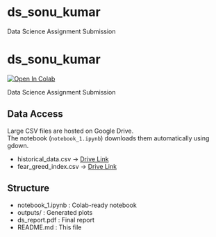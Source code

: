 # ds_sonu_kumar

Data Science Assignment Submission

# ds_sonu_kumar

[![Open In Colab](https://colab.research.google.com/assets/colab-badge.svg)](https://colab.research.google.com/github/Sonu1525/ds_sonu_kumar/blob/main/notebook_1.ipynb)

Data Science Assignment Submission

## Data Access
Large CSV files are hosted on Google Drive.  
The notebook (`notebook_1.ipynb`) downloads them automatically using gdown.

- historical_data.csv → [Drive Link](https://drive.google.com/file/d/18vFwmqYxORcgR8N1Ya2O6Tb4HctNBEIF/view?usp=sharing)
- fear_greed_index.csv → [Drive Link](https://drive.google.com/file/d/1zYOX0JVCum43fmTfjd4LLe_4s31NHYXw/view?usp=sharing)

## Structure
- notebook_1.ipynb : Colab-ready notebook
- outputs/ : Generated plots
- ds_report.pdf : Final report
- README.md : This file
